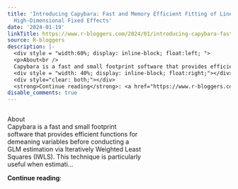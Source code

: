 ```yaml
---
title: 'Introducing Capybara: Fast and Memory Efficient Fitting of Linear Models With
  High-Dimensional Fixed Effects'
date: '2024-01-19'
linkTitle: https://www.r-bloggers.com/2024/01/introducing-capybara-fast-and-memory-efficient-fitting-of-linear-models-with-high-dimensional-fixed-effects/
source: R-bloggers
description: |-
  <div style = "width:60%; display: inline-block; float:left; ">
  <p>About<br />
  Capybara is a fast and small footprint software that provides efficient functions for demeaning variables before conducting a GLM estimation via Iteratively Weighted Least Squares (IWLS). This technique is particularly useful when estimati...</p></div>
  <div style = "width: 40%; display: inline-block; float:right;"></div>
  <div style="clear: both;"></div>
  <strong>Continue reading</strong>: <a href="https://www.r-bloggers.com/2024/01/introducing-capybara-fast-and-memory-efficient-fitting-of-linear-models-with-high-dimension ...
disable_comments: true
---
```

<div style = "width:60%; display: inline-block; float:left; ">
<p>About<br />
Capybara is a fast and small footprint software that provides efficient functions for demeaning variables before conducting a GLM estimation via Iteratively Weighted Least Squares (IWLS). This technique is particularly useful when estimati...</p></div>
<div style = "width: 40%; display: inline-block; float:right;"></div>
<div style="clear: both;"></div>
<strong>Continue reading</strong>: <a href="https://www.r-bloggers.com/2024/01/introducing-capybara-fast-and-memory-efficient-fitting-of-linear-models-with-high-dimension ...